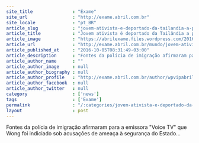 ```yaml
---
site_title               : "Exame"
site_url                 : "http://exame.abril.com.br"
site_locale              : "pt_BR"
article_slug             : "jovem-ativista-e-deportado-da-tailandia-a-pedido-da-china"
article_title            : "Jovem ativista é deportado da Tailândia a pedido da China"
article_image            : "https://abrilexame.files.wordpress.com/2016/10/size_960_16_9_joshua.jpg?quality=70&strip=all&w=960"
article_url              : "http://exame.abril.com.br/mundo/jovem-ativista-e-deportado-da-tailandia-a-pedido-da-china/"
article_published_at     : "2016-10-05T08:31:49-03:00"
article_description      : "Fontes da polícia de imigração afirmaram para a emissora 'Voice TV' que Wong foi indiciado sob acusações de ameaça à segurança do Estado..."
article_author_name      : ""
article_author_image     : null
article_author_biography : null
article_author_profile   : "http://exame.abril.com.br/author/wpvipabril/"
article_author_facebook  : null
article_author_twitter   : null
category                 : ['news']
tags                     : ['Exame']
permalink                : "/:categories/jovem-ativista-e-deportado-da-tailandia-a-pedido-da-china/"
layout                   : post
---
```


Fontes da polícia de imigração afirmaram para a emissora "Voice TV" que Wong foi indiciado sob acusações de ameaça à segurança do Estado...
